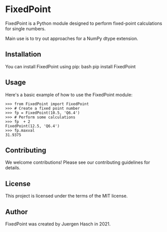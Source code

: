 # FixedPoint

FixedPoint is a Python module designed to perform fixed-point calculations
for single numbers. 

Main use is to try out approaches for a NumPy dtype extension.

## Installation

You can install FixedPoint using pip:
    bash
    pip install FixedPoint

## Usage

Here's a basic example of how to use the FixedPoint module:

    >>> from FixedPoint import FixedPoint
    >>> # Create a fixed point number
    >>> fp = FixedPoint(10.5, 'Q6.4')
    >>> # Perform some calculations
    >>> fp  + 2
    FixedPoint(12.5, 'Q6.4')
    >>> fp.maxval
    31.9375

## Contributing

We welcome contributions! Please see our contributing guidelines for details.

## License

This project is licensed under the terms of the MIT license.

## Author

FixedPoint was created by Juergen Hasch in 2021.
